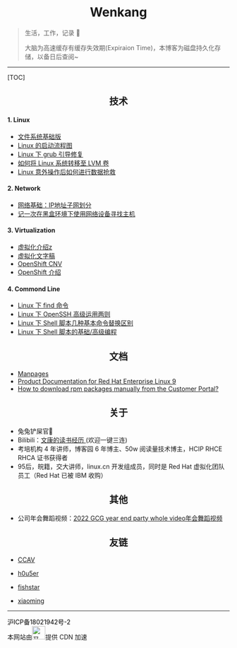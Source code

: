 # <center>Wenkang</center>

> 生活，工作，记录 🐰
>
>  
>
> 大脑为高速缓存有缓存失效期(Expiraion Time)，本博客为磁盘持久化存储，以备日后查阅~

------------

[TOC]

## <center>技术</center>

#### 1. Linux

- [文件系统基础版](https://www.cnblogs.com/itxdm/p/filesystem_base_version.html)
- [Linux 的启动流程图](http://pic.jiwenkang.com/typora/202208281647545.png)
- [Linux 下 grub 引导修复](http://pic.jiwenkang.com/typora/202208221147727.png)
- [如何将 Linux 系统转移至 LVM 卷](https://linux.cn/article-7718-1.html)
- [Linux 意外操作后如何进行数据抢救](https://www.cnblogs.com/itxdm/p/linuxdate_recover.html)

#### 2. Network

- [网络基础：IP地址子网划分](https://www.cnblogs.com/itxdm/p/6087727.html)
- [记一次在黑盒环境下使用网络设备寻找主机](https://www.cnblogs.com/itxdm/p/Remember_to_use_a_network_device_to_find_a_host_in_a_black_box_environment.html)

#### 3. Virtualization

- [虚拟化介绍z](https://www.bilibili.com/video/BV12G411p7JW)
- [虚拟化文字稿](https://cdn.jiwenkang.com/QEMU.html)
- [OpenShift CNV](https://www.bilibili.com/video/BV1cd4y1D7MW)
- [OpenShift 介绍](https://www.bilibili.com/video/BV1TV4y1u7hg/)

#### 4. Commond Line

- [Linux 下 find 命令](https://www.cnblogs.com/itxdm/p/5936907.html)
- [Linux 下 OpenSSH 高级运用两则](https://linux.cn/article-7475-1.html)
- [Linux 下 Shell 脚本几种基本命令替换区别](https://www.cnblogs.com/itxdm/p/something_of_shellscirpt.html)
- [Linux 下 Shell 脚本的基础/高级编程](https://cdn.jiwenkang.com/BashShell/index.html)



## <center>文档</center>

- [Manpages](https://man.cx/)
- [Product Documentation for Red Hat Enterprise Linux 9](https://access.redhat.com/documentation/en-us/red_hat_enterprise_linux/9)
- [How to download rpm packages manually from the Customer Portal?](https://access.redhat.com/downloads/content/package-browser)



## <center>关于</center>

- 兔兔铲屎官🐰
- Bilibili：[文康的读书经历 ](https://www.bilibili.com/video/BV1iR4y1c7o4)(欢迎一键三连)
- 考培机构 4 年讲师，博客园 6 年博主、50w 阅读量技术博主，HCIP RHCE RHCA 证书获得者
- 95后，皖籍，交大讲师，linux.cn 开发组成员，同时是 Red Hat 虚拟化团队员工（Red Hat 已被 IBM 收购）



## <center>其他</center>

- 公司年会舞蹈视频：[2022 GCG year end party whole video年会舞蹈视频](http://img.jiwenkang.com/2022%20GCG%20year%20end%20party%20whole%20video%E5%B9%B4%E4%BC%9A%E8%88%9E%E8%B9%88%E8%A7%86%E9%A2%91.mp4)



## <center>友链</center>

- [CCAV](https://ccav.me/)

- [h0u5er](https://www.h0u5er.com/)

- [fishstar](https://www.ssout.top/)

- [xiaoming](https://www.gaoxinming.com/)

- - ------

<div>
        <a class="banquan" style="color:#000; text-decoration:none;" href="https://beian.miit.gov.cn/#/Integrated/index" target="_blank">沪ICP备18021942号-2</a>
        <div class="footer-support"><span>本网站由</span><a class="footer-support-logo" href="https://www.upyun.com/?utm_source=lianmeng&amp;utm_medium=referral" target="blank" title="又拍云"><img height="30" src="https://cdn.yunyoujun.cn/img/logo/upyun-logo.png" alt="又拍云"></a><span>提供 CDN 加速</span></div>